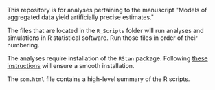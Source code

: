 This repository is for analyses pertaining to the manuscript "Models of aggregated data yield artificially precise estimates."

The files that are located in the `R_Scripts` folder will run analyses and simulations in R statistical software. Run those files in order of their numbering. 

The analyses require installation of the `RStan` package. Following [these instructions](https://github.com/stan-dev/rstan/wiki/Installing-RStan-from-Source) will ensure a smooth installation.

The `som.html` file contains a high-level summary of the R scripts.
